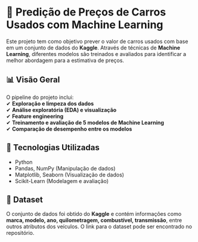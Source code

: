 # 🚗 Predição de Preços de Carros Usados com Machine Learning  

Este projeto tem como objetivo prever o valor de carros usados com base em um conjunto de dados do **Kaggle**. Através de técnicas de **Machine Learning**, diferentes modelos são treinados e avaliados para identificar a melhor abordagem para a estimativa de preços.  

## 📊 Visão Geral  

O pipeline do projeto inclui:  
✔ **Exploração e limpeza dos dados**  
✔ **Análise exploratória (EDA) e visualização**  
✔ **Feature engineering**  
✔ **Treinamento e avaliação de 5 modelos de Machine Learning**  
✔ **Comparação de desempenho entre os modelos**  

## 🔧 Tecnologias Utilizadas  

- Python  
- Pandas, NumPy (Manipulação de dados)  
- Matplotlib, Seaborn (Visualização de dados)  
- Scikit-Learn (Modelagem e avaliação)  

## 📂 Dataset  

O conjunto de dados foi obtido do **Kaggle** e contém informações como **marca, modelo, ano, quilometragem, combustível, transmissão**, entre outros atributos dos veículos. O link para o dataset pode ser encontrado no repositório.  
